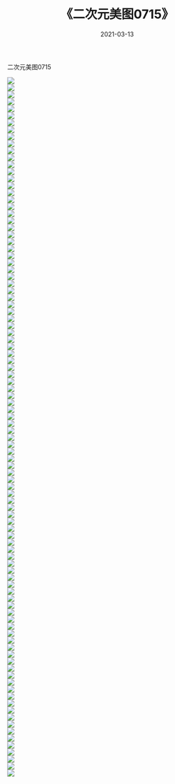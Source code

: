 ﻿---
layout: post
title:  《二次元美图0715》
date:   2021-03-13
img: http://imgx.orgx.ga/二次元/2021/二次元美图0715/000.jpg
categories: [美女, 清纯, 唯美]
---

二次元美图0715

 ![](http://imgx.orgx.ga/二次元/2021/二次元美图0715/001.png) <br>![](http://imgx.orgx.ga/二次元/2021/二次元美图0715/002.png) <br>![](http://imgx.orgx.ga/二次元/2021/二次元美图0715/003.png) <br>![](http://imgx.orgx.ga/二次元/2021/二次元美图0715/004.png) <br>![](http://imgx.orgx.ga/二次元/2021/二次元美图0715/005.png) <br>![](http://imgx.orgx.ga/二次元/2021/二次元美图0715/006.png) <br>![](http://imgx.orgx.ga/二次元/2021/二次元美图0715/007.png) <br>![](http://imgx.orgx.ga/二次元/2021/二次元美图0715/008.png) <br>![](http://imgx.orgx.ga/二次元/2021/二次元美图0715/009.png) <br>![](http://imgx.orgx.ga/二次元/2021/二次元美图0715/010.png) <br>![](http://imgx.orgx.ga/二次元/2021/二次元美图0715/011.png) <br>![](http://imgx.orgx.ga/二次元/2021/二次元美图0715/012.png) <br>![](http://imgx.orgx.ga/二次元/2021/二次元美图0715/013.png) <br>![](http://imgx.orgx.ga/二次元/2021/二次元美图0715/014.png) <br>![](http://imgx.orgx.ga/二次元/2021/二次元美图0715/015.png) <br>![](http://imgx.orgx.ga/二次元/2021/二次元美图0715/016.png) <br>![](http://imgx.orgx.ga/二次元/2021/二次元美图0715/017.png) <br>![](http://imgx.orgx.ga/二次元/2021/二次元美图0715/018.png) <br>![](http://imgx.orgx.ga/二次元/2021/二次元美图0715/019.png) <br>![](http://imgx.orgx.ga/二次元/2021/二次元美图0715/020.png) <br>![](http://imgx.orgx.ga/二次元/2021/二次元美图0715/021.png) <br>![](http://imgx.orgx.ga/二次元/2021/二次元美图0715/022.png) <br>![](http://imgx.orgx.ga/二次元/2021/二次元美图0715/023.png) <br>![](http://imgx.orgx.ga/二次元/2021/二次元美图0715/024.png) <br>![](http://imgx.orgx.ga/二次元/2021/二次元美图0715/025.png) <br>![](http://imgx.orgx.ga/二次元/2021/二次元美图0715/026.png) <br>![](http://imgx.orgx.ga/二次元/2021/二次元美图0715/027.png) <br>![](http://imgx.orgx.ga/二次元/2021/二次元美图0715/028.png) <br>![](http://imgx.orgx.ga/二次元/2021/二次元美图0715/029.png) <br>![](http://imgx.orgx.ga/二次元/2021/二次元美图0715/030.png) <br>![](http://imgx.orgx.ga/二次元/2021/二次元美图0715/031.png) <br>![](http://imgx.orgx.ga/二次元/2021/二次元美图0715/032.png) <br>![](http://imgx.orgx.ga/二次元/2021/二次元美图0715/033.png) <br>![](http://imgx.orgx.ga/二次元/2021/二次元美图0715/034.png) <br>![](http://imgx.orgx.ga/二次元/2021/二次元美图0715/035.png) <br>![](http://imgx.orgx.ga/二次元/2021/二次元美图0715/036.png) <br>![](http://imgx.orgx.ga/二次元/2021/二次元美图0715/037.png) <br>![](http://imgx.orgx.ga/二次元/2021/二次元美图0715/038.png) <br>![](http://imgx.orgx.ga/二次元/2021/二次元美图0715/039.png) <br>![](http://imgx.orgx.ga/二次元/2021/二次元美图0715/040.png) <br>![](http://imgx.orgx.ga/二次元/2021/二次元美图0715/041.png) <br>![](http://imgx.orgx.ga/二次元/2021/二次元美图0715/042.png) <br>![](http://imgx.orgx.ga/二次元/2021/二次元美图0715/043.png) <br>![](http://imgx.orgx.ga/二次元/2021/二次元美图0715/044.png) <br>![](http://imgx.orgx.ga/二次元/2021/二次元美图0715/045.png) <br>![](http://imgx.orgx.ga/二次元/2021/二次元美图0715/046.png) <br>![](http://imgx.orgx.ga/二次元/2021/二次元美图0715/047.png) <br>![](http://imgx.orgx.ga/二次元/2021/二次元美图0715/048.png) <br>![](http://imgx.orgx.ga/二次元/2021/二次元美图0715/049.png) <br>![](http://imgx.orgx.ga/二次元/2021/二次元美图0715/050.png) <br>![](http://imgx.orgx.ga/二次元/2021/二次元美图0715/051.png) <br>![](http://imgx.orgx.ga/二次元/2021/二次元美图0715/052.png) <br>![](http://imgx.orgx.ga/二次元/2021/二次元美图0715/053.png) <br>![](http://imgx.orgx.ga/二次元/2021/二次元美图0715/054.png) <br>![](http://imgx.orgx.ga/二次元/2021/二次元美图0715/055.png) <br>![](http://imgx.orgx.ga/二次元/2021/二次元美图0715/056.png) <br>![](http://imgx.orgx.ga/二次元/2021/二次元美图0715/057.png) <br>![](http://imgx.orgx.ga/二次元/2021/二次元美图0715/058.png) <br>![](http://imgx.orgx.ga/二次元/2021/二次元美图0715/059.png) <br>![](http://imgx.orgx.ga/二次元/2021/二次元美图0715/060.png) <br>![](http://imgx.orgx.ga/二次元/2021/二次元美图0715/061.png) <br>![](http://imgx.orgx.ga/二次元/2021/二次元美图0715/062.png) <br>![](http://imgx.orgx.ga/二次元/2021/二次元美图0715/063.png) <br>![](http://imgx.orgx.ga/二次元/2021/二次元美图0715/064.png) <br>![](http://imgx.orgx.ga/二次元/2021/二次元美图0715/065.png) <br>![](http://imgx.orgx.ga/二次元/2021/二次元美图0715/066.png) <br>![](http://imgx.orgx.ga/二次元/2021/二次元美图0715/067.png) <br>![](http://imgx.orgx.ga/二次元/2021/二次元美图0715/068.png) <br>![](http://imgx.orgx.ga/二次元/2021/二次元美图0715/069.png) <br>![](http://imgx.orgx.ga/二次元/2021/二次元美图0715/070.png) <br>![](http://imgx.orgx.ga/二次元/2021/二次元美图0715/071.png) <br>![](http://imgx.orgx.ga/二次元/2021/二次元美图0715/072.png) <br>![](http://imgx.orgx.ga/二次元/2021/二次元美图0715/073.png) <br>![](http://imgx.orgx.ga/二次元/2021/二次元美图0715/074.png) <br>![](http://imgx.orgx.ga/二次元/2021/二次元美图0715/075.png) <br>![](http://imgx.orgx.ga/二次元/2021/二次元美图0715/076.png) <br>![](http://imgx.orgx.ga/二次元/2021/二次元美图0715/077.png) <br>![](http://imgx.orgx.ga/二次元/2021/二次元美图0715/078.png) <br>![](http://imgx.orgx.ga/二次元/2021/二次元美图0715/079.png) <br>![](http://imgx.orgx.ga/二次元/2021/二次元美图0715/080.png) <br>![](http://imgx.orgx.ga/二次元/2021/二次元美图0715/081.png) <br>![](http://imgx.orgx.ga/二次元/2021/二次元美图0715/082.png) <br>![](http://imgx.orgx.ga/二次元/2021/二次元美图0715/083.png) <br>![](http://imgx.orgx.ga/二次元/2021/二次元美图0715/084.png) <br>![](http://imgx.orgx.ga/二次元/2021/二次元美图0715/085.png) <br>![](http://imgx.orgx.ga/二次元/2021/二次元美图0715/086.png) <br>![](http://imgx.orgx.ga/二次元/2021/二次元美图0715/087.png) <br>![](http://imgx.orgx.ga/二次元/2021/二次元美图0715/088.png) <br>![](http://imgx.orgx.ga/二次元/2021/二次元美图0715/089.png) <br>![](http://imgx.orgx.ga/二次元/2021/二次元美图0715/090.png) <br>![](http://imgx.orgx.ga/二次元/2021/二次元美图0715/091.png) <br>![](http://imgx.orgx.ga/二次元/2021/二次元美图0715/092.png) <br>![](http://imgx.orgx.ga/二次元/2021/二次元美图0715/093.png) <br>![](http://imgx.orgx.ga/二次元/2021/二次元美图0715/094.png) <br>![](http://imgx.orgx.ga/二次元/2021/二次元美图0715/095.png) <br>![](http://imgx.orgx.ga/二次元/2021/二次元美图0715/096.png) <br>![](http://imgx.orgx.ga/二次元/2021/二次元美图0715/097.png) <br>![](http://imgx.orgx.ga/二次元/2021/二次元美图0715/098.png) <br>![](http://imgx.orgx.ga/二次元/2021/二次元美图0715/099.png) <br>![](http://imgx.orgx.ga/二次元/2021/二次元美图0715/100.png) <br>